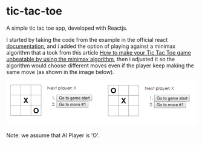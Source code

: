 # tic-tac-toe
A simple tic tac toe app, developed with Reactjs.

I started by taking the code from the example in the official react [documentation](https://reactjs.org/tutorial/tutorial.html#overview), and i added the option of playing against a minimax algorithm that a took from this article [How to make your Tic Tac Toe game unbeatable by using the minimax algorithm](https://medium.freecodecamp.org/how-to-make-your-tic-tac-toe-game-unbeatable-by-using-the-minimax-algorithm-9d690bad4b37), then i adjusted it so the algorithm would choose different moves even if the player keep making the same move (as shown in the image below).

![Figure 1](/assets/images/fig1.png)

Note: we assume that AI Player is 'O'.